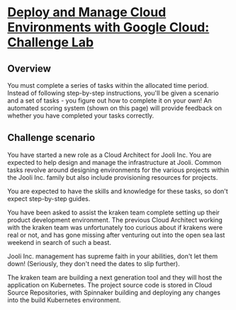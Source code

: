 # [Deploy and Manage Cloud Environments with Google Cloud: Challenge Lab](https://www.qwiklabs.com/focuses/10417?parent=catalog) 

## Overview

You must complete a series of tasks within the allocated time period. Instead of following step-by-step instructions, you'll be given a scenario and a set of tasks - you figure out how to complete it on your own! An automated scoring system (shown on this page) will provide feedback on whether you have completed your tasks correctly.

## Challenge scenario

You have started a new role as a Cloud Architect for Jooli Inc. You are expected to help design and manage the infrastructure at Jooli. Common tasks revolve around designing environments for the various projects within the Jooli Inc. family but also include provisioning resources for projects.

You are expected to have the skills and knowledge for these tasks, so don't expect step-by-step guides.

You have been asked to assist the kraken team complete setting up their product development environment. The previous Cloud Architect working with the kraken team was unfortunately too curious about if krakens were real or not, and has gone missing after venturing out into the open sea last weekend in search of such a beast.

Jooli Inc. management has supreme faith in your abilities, don't let them down! (Seriously, they don't need the dates to slip further).

The kraken team are building a next generation tool and they will host the application on Kubernetes. The project source code is stored in Cloud Source Repositories, with Spinnaker building and deploying any changes into the build Kubernetes environment.